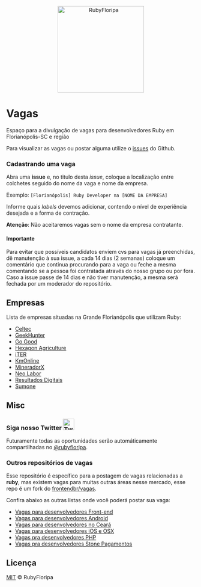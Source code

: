 <p align="center">
  <img src="https://avatars3.githubusercontent.com/u/13301398?v=4&s=200.jpg" alt="RubyFloripa" width="230" />
</p>

# Vagas

Espaço para a divulgação de vagas para desenvolvedores Ruby em Florianópolis-SC e região

Para visualizar as vagas ou postar alguma utilize o [issues](https://github.com/rubyfloripa/jobs/issues) do Github.

### Cadastrando uma vaga

Abra uma **issue** e, no titulo desta _issue_, coloque a localização entre colchetes seguido do nome da vaga e nome da empresa.

Exemplo: `[Florianópolis] Ruby Developer na [NOME DA EMPRESA]`

Informe quais _labels_ devemos adicionar, contendo o nível de experiência desejada e a forma de contração.

**Atenção**: Não aceitaremos vagas sem o nome da empresa contratante.

#### Importante

Para evitar que possíveis candidatos enviem cvs para vagas já preenchidas, dê manutenção à sua issue, a cada 14 dias (2 semanas) coloque um comentário que continua procurando para a vaga ou feche a mesma comentando se a pessoa foi contratada através do nosso grupo ou por fora. Caso a issue passe de 14 dias e não tiver manutenção, a mesma será fechada por um moderador do repositório.

## Empresas

Lista de empresas situadas na Grande Florianópolis que utilizam Ruby:

* [Celtec](http://celtec.com.br)
* [GeekHunter](https://www.geekhunter.com.br)
* [Go Good](http://www.gogood.social)
* [Hexagon Agriculture](https://hexagonagriculture.com)
* [iTER](http://iter.net.br)
* [KmOnline](https://www.kmonline.com.br)
* [MineradorX](https://mineradorx.com)
* [Neo Labor](https://neo-labor.com)
* [Resultados Digitais](https://resultadosdigitais.com.br)
* [Sumone](http://www.sumone.com.br)

## Misc

### Siga nosso Twitter <img src="https://cloud.githubusercontent.com/assets/3603793/18564664/f0a4eb36-7b62-11e6-83f8-4eaebee644b0.png" alt="Twitter" width="30" />

Futuramente todas as oportunidades serão automáticamente compartilhadas no [@rubyfloripa](https://twitter.com/rubyfloripa).

### Outros repositórios de vagas

Esse repositório é específico para a postagem de vagas relacionadas a **ruby**,
mas existem vagas para muitas outras áreas nesse mercado, esse repo é um fork
do [frontendbr/vagas](https://github.com/frontendbr/vagas).

Confira abaixo as outras listas onde você poderá postar sua vaga:

- [Vagas para desenvolvedores Front-end](https://github.com/frontendbr/vagas)
- [Vagas para desenvolvedores Android](https://github.com/androiddevbr/vagas)
- [Vagas para desenvolvedores no Ceará](https://github.com/CangaceirosDevels/vagas_de_emprego)
- [Vagas para desenvolvedores iOS e OSX](https://github.com/CocoaHeadsBrasil/vagas)
- [Vagas pra desenvolvedores PHP](https://github.com/phpdevbr/vagas)
- [Vagas pra desenvolvedores Stone Pagamentos](https://github.com/stone-pagamentos/vagas)

## Licença

[MIT](/LICENSE) &copy; RubyFloripa
